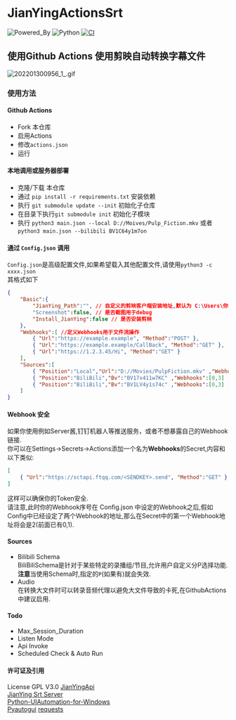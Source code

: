 # JianYingActionsSrt
![Powered_By](https://img.shields.io/badge/Powered_By-JianYingApi-blue.svg)  ![Python](https://img.shields.io/badge/Language-Python-green.svg) [![CI](https://github.com/P-PPPP/ActionsGui/actions/workflows/main.yml/badge.svg)](https://github.com/P-PPPP/ActionsGui/actions/workflows/main.yml) 

## 使用Github Actions 使用剪映自动转换字幕文件  

![202201300956_1_.gif](https://s2.loli.net/2022/03/24/G92tQ6RfJdYivPK.gif)  

### 使用方法
#### Github Actions
- Fork 本仓库
- 启用Actions
- 修改`actions.json`
- 运行

#### 本地调用或服务器部署
- 克隆/下载 本仓库
- 通过 `pip install -r requirements.txt` 安装依赖
- 执行 `git submodule update --init` 初始化子仓库
- 在目录下执行`git submodule init` 初始化子模块  
- 执行 `python3 main.json --local D://Moives/Pulp_Fiction.mkv` 或者 `python3 main.json --bilibili BV1C64y1m7on`

#### 通过 `Config.json` 调用
`Config.json`是高级配置文件,如果希望载入其他配置文件,请使用`python3 -c xxxx.json`  
其格式如下
```json
{
    "Basic":{
        "JianYing_Path":"", // 自定义的剪映客户端安装地址,默认为 C:\Users\你的用户名\AppData\Local\JianyingPro\Apps
        "Screenshot":false, // 是否截图用于debug
        "Install_JianYing":false // 是否安装剪映
    },
    "Webhooks":[ //定义Webhooks用于文件流操作
        { "Url":"https://example.example", "Method":"POST" },
        { "Url":"https://example.example/CallBack", "Method":"GET" },
        { "Url":"https://1.2.3.45/Hi", "Method":"GET" }
    ],
    "Sources":[
        { "Position":"Local","Url":"D://Movies/PulpFiction.mkv" ,"Webhooks":true , "Audio":true}, //单个文件粒化管理
        { "Position":"BiliBili","Bv":"BV17x411w7KC" ,"Webhooks":[0,3] ,"Schema":"Default"}, // 单个Schema
        { "Position":"BiliBili","Bv":"BV1LV4y1s74c" ,"Webhooks":[0,3] ,"P":[0,3]} //分P转换
    ]
}
```
#### Webhook 安全
如果你使用例如Server酱,钉钉机器人等推送服务，或者不想暴露自己的Webhook链接.    
你可以在Settings->Secrets->Actions添加一个名为**Webhooks**的Secret,内容和以下类似:    
```json
[
    { "Url":"https://sctapi.ftqq.com/<SENDKEY>.send", "Method":"GET" }
]
```
这样可以确保你的Token安全.  
请注意,此时你的Webhook序号在 Config.json 中设定的Webhook之后,假如Config中已经设定了两个Webhook的地址,那么在Secret中的第一个Webhook地址将会是2(前面已有0,1).  
#### Sources
- Bilibili Schema  
BiliBiliSchema是针对于某些特定的录播组/节目,允许用户自定义分P选择功能.  
**注意**当使用Schema时,指定的`P`(如果有)就会失效.  
- Audio  
在转换大文件时可以转录音频代理以避免大文件导致的卡死,在GithubActions中建议启用.    

#### Todo
- Max_Session_Duration
- Listen Mode
- Api Invoke
- Scheduled Check & Auto Run

#### 许可证及引用
License GPL V3.0
[JianYingApi](https://github.com/P-PPPP/JianYingApi)  
[JianYing Srt Server](https://github.com/A-Soul-Database/JianYingSrtServer)  
[Python-UIAutomation-for-Windows](https://github.com/yinkaisheng/Python-UIAutomation-for-Windows)  
[Pyautogui](https://github.com/asweigart/pyautogui)
[requests](https://github.com/psf/requests)  